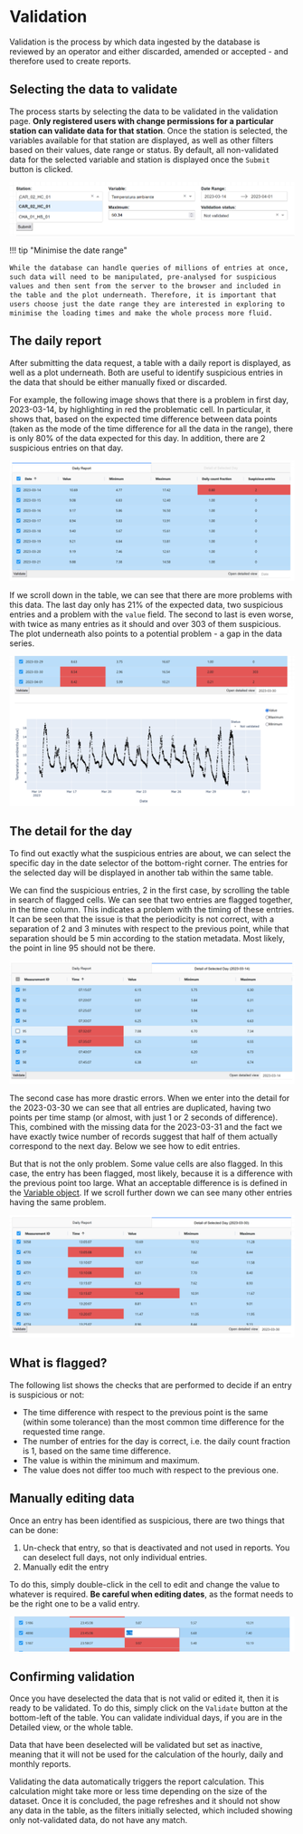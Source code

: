 # Validation

Validation is the process by which data ingested by the database is reviewed by an operator and either discarded, amended or accepted - and therefore used to create reports.

## Selecting the data to validate

The process starts by selecting the data to be validated in the validation page. **Only registered users with change permissions for a particular station can validate data for that station**. Once the station is selected, the variables available for that station are displayed, as well as other filters based on their values, date range or status. By default, all non-validated data for the selected variable and station is displayed once the `Submit` button is clicked.

![Selection of the data to validate](images/validation_selector.png)

!!! tip "Minimise the date range"

    While the database can handle queries of millions of entries at once, such data will need to be manipulated, pre-analysed for suspicious values and then sent from the server to the browser and included in the table and the plot underneath. Therefore, it is important that users choose just the date range they are interested in exploring to minimise the loading times and make the whole process more fluid.

## The daily report

After submitting the data request, a table with a daily report is displayed, as well as a plot underneath. Both are useful to identify suspicious entries in the data that should be either manually fixed or discarded.

For example, the following image shows that there is a problem in first day, 2023-03-14, by highlighting in red the problematic cell. In particular, it shows that, based on the expected time difference between data points (taken as the mode of the time difference for all the data in the range), there is only 80% of the data expected for this day. In addition, there are 2 suspicious entries on that day.

![Daily report showing some suspicious entries](images/validation_table.png)

If we scroll down in the table, we can see that there are more problems with this data. The last day only has 21% of the expected data, two suspicious entries and a problem with the `value` field. The second to last is even worse, with twice as many entries as it should and over 303 of them suspicious. The plot underneath also points to a potential problem - a gap in the data series.

![Daily report with more suspicious entries and the plot](images/validation_table_other_errors.png)

## The detail for the day

To find out exactly what the suspicious entries are about, we can select the specific day in the date selector of the bottom-right corner. The entries for the selected day will be displayed in another tab within the same table.

We can find the suspicious entries, 2 in the first case, by scrolling the table in search of flagged cells. We can see that two entries are flagged together, in the time column. This indicates a problem with the timing of these entries. It can be seen that the issue is that the periodicity is not correct, with a separation of 2 and 3 minutes with respect to the previous point, while that separation should be 5 min according to the station metadata. Most likely, the point in line 95 should not be there.

![Exploring the origin of the suspicious entries](images/validation_table_detail.png)

The second case has more drastic errors. When we enter into the detail for the 2023-03-30 we can see that all entries are duplicated, having two points per time stamp (or almost, with just 1 or 2 seconds of difference). This, combined with the missing data for the 2023-03-31 and the fact we have exactly twice number of records suggest that half of them actually correspond to the next day. Below we see how to edit entries.

But that is not the only problem. Some value cells are also flagged. In this case, the entry has been flagged, most likely, because it is a difference with the previous point too large. What an acceptable difference is is defined in the [Variable object](Applications/variable.md). If we scroll further down we can see many other entries having the same problem.

![Exploring more suspicious entries](images/validation_table_suspicious_entries.png)

## What is flagged?

The following list shows the checks that are performed to decide if an entry is suspicious or not:

- The time difference with respect to the previous point is the same (within some tolerance) than the most common time difference for the requested time range.
- The number of entries for the day is correct, i.e. the daily count fraction is 1, based on the same time difference.
- The value is within the minimum and maximum.
- The value does not differ too much with respect to the previous one.

## Manually editing data

Once an entry has been identified as suspicious, there are two things that can be done:

1. Un-check that entry, so that is deactivated and not used in reports. You can deselect full days, not only individual entries.
2. Manually edit the entry

To do this, simply double-click in the cell to edit and change the value to whatever is required. **Be careful when editing dates**, as the format needs to be the right one to be a valid entry.

![Editing an entry](images/validation_edit_entry.png)

## Confirming validation

Once you have deselected the data that is not valid or edited it, then it is ready to be validated. To do this, simply click on the `Validate` button at the bottom-left of the table. You can validate individual days, if you are in the Detailed view, or the whole table.

Data that have been deselected will be validated but set as inactive, meaning that it will not be used for the calculation of the hourly, daily and monthly reports.

Validating the data automatically triggers the report calculation. This calculation might take more or less time depending on the size of the dataset. Once it is concluded, the page refreshes and it should not show any data in the table, as the filters initially selected, which included showing only not-validated data, do not have any match.
